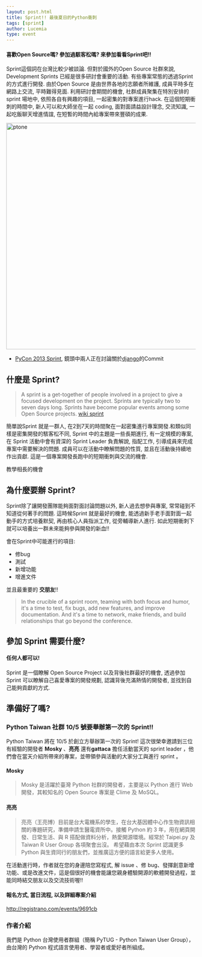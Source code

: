 ```yaml
---
layout: post.html
title: Sprint!! 最後夏日的Python衝刺
tags: [sprint]
author: Lucemia
type: event
---
```


#### 喜歡Open Source嗎? 參加過駭客松嗎? 來參加看看Sprint吧!!

Sprint這個詞在台灣比較少被談論. 但對於國外的Open Source 社群來說, Development Sprints 已經是很多研討會重要的活動. 有些專案常態的透過Sprint 的方式進行開發. 由於Open Source 是由世界各地的志願者所維護, 成員平時多在網路上交流, 平時難得見面. 利用研討會期間的機會, 社群成員聚集在特別安排的sprint 場地中, 依照各自有興趣的項目, 一起密集的對專案進行hack. 在這個短期衝刺的時間中, 新人可以和大師坐在一起 coding, 面對面請益設計理念, 交流知識, 一起吃飯聊天增進情誼, 在短暫的時間內給專案帶來豐碩的成果.

<a href="http://www.flickr.com/photos/petyr/8586857908/" title="ptone by petyr.rahl, on Flickr"><img src="http://farm9.staticflickr.com/8251/8586857908_97e8bb6910.jpg" width="800" height="600" alt="ptone"></a>
* [PyCon 2013 Sprint][2], 鏡頭中兩人正在討論關於[django][3]的Commit

## 什麼是 Sprint?
> A sprint is a get-together of people involved in a project to give a focused development on the project. Sprints are typically two to seven days long. Sprints have become popular events among some Open Source projects.
[wiki sprint][1]

簡單說Sprint 就是一群人, 在2到7天的時間聚在一起密集進行專案開發.和類似同樣是密集開發的駭客松不同, Sprint 中的主題是一些長期進行, 有一定規模的專案, 在 Sprint 活動中會有資深的 Sprint Leader 負責解說, 指配工作, 引導成員來完成專案中需要解決的問題. 成員可以在活動中瞭解問題的性質, 並且在活動後持續地作出貢獻. 這是一個專案開發長跑中的短期衝刺與交流的機會.

教學相長的機會

  [1]: http://en.wikipedia.org/wiki/Sprint_(software_development)
  [2]: https://us.pycon.org/2013/community/sprints/
  [3]: https://www.djangoproject.com/

## 為什麼要辦 Sprint?
Sprint除了讓開發團隊能夠面對面討論問題以外, 新人過去想參與專案, 常常碰到不知道從何著手的問題. 這時候Sprint 就是最好的機會, 能透過新手老手面對面一起動手的方式培養默契, 再由核心人員指派工作, 從旁輔導新人進行. 如此短期衝刺下就可以培養出一群未來能夠參與開發的新血!!

會在Sprint中可能進行的項目:

  * 修bug
  * 測試
  * 新增功能
  * 增進文件

並且最重要的 **交朋友**!!
> In the crucible of a sprint room, teaming with both focus and humor, it's a time to test, fix bugs, add new features, and improve documentation. And it's a time to network, make friends, and build relationships that go beyond the conference.

## 參加 Sprint 需要什麼?
#### 任何人都可以!
Sprint 是一個瞭解 Open Source Project 以及背後社群最好的機會, 透過參加Sprint 可以瞭解自己喜愛專案的開發規劃, 認識背後充滿熱情的開發者, 並找到自己能夠貢獻的方式.




## 準備好了嗎?
### Python Taiwan 社群 10/5 號要舉辦第一次的 Sprint!!

Python Taiwan 將在 10/5 於創立方舉辦第一次的 Sprint! 這次很榮幸邀請到三位有經驗的開發者 **Mosky** 、**亮亮** 還有**gattaca** 擔任活動當天的 sprint leader ，他們會在當天介紹所帶來的專案，並帶領參與活動的大家分工與進行 sprint 。

#### Mosky
> Mosky 是活躍於臺灣 Python 社群的開發者，主要是以 Python 進行 Web 開發，其較知名的 Open Source 專案是 Clime 及 MoSQL。

#### 亮亮
> 亮亮（王亮博）目前是台大電機系的學生，在台大基因體中心作生物資訊相關的專題研究，準備申請生醫電資所中。接觸 Python 約 3 年，用在網頁開發、日常生活、與 R 搭配做資料分析，熱愛開源環境。經常於 Taipei.py 及 Taiwan R User Group 各項聚會出沒。
希望藉由本次 Sprint 認識更多 Python 與生資同行的朋友們，並推廣這方便的語言給更多人使用。

在活動進行時，作者就在您的身邊陪您寫程式, 解 issue 、修 bug、發揮創意新增功能、或是改進文件，這是個很好的機會能讓您親身體驗開源的軟體開發過程，並能同時結交朋友以及交流技術喔!!

#### 報名方式, 當日流程, 以及詳細專案介紹
http://registrano.com/events/9691cb


### 作者介紹
我們是 Python 台灣使用者群組（簡稱 PyTUG - Python Taiwan User Group），由台灣的 Python 程式語言使用者、學習者或愛好者所組成。

